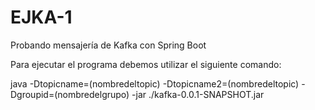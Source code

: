 # EJKA-1
Probando mensajería de Kafka con Spring Boot


Para ejecutar el programa debemos utilizar el siguiente comando:

java -Dtopicname=(nombredeltopic)  -Dtopicname2=(nombredeltopic) -Dgroupid=(nombredelgrupo) -jar  ./kafka-0.0.1-SNAPSHOT.jar
